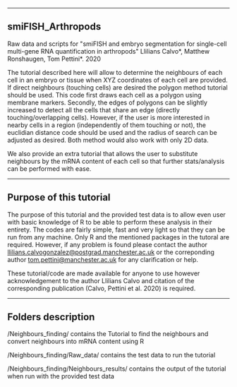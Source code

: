 --------------------
smiFISH_Arthropods
--------------------

Raw data and scripts for "smiFISH and embryo segmentation for single-cell multi-gene RNA quantification in arthropods" 
Llilians Calvo*, Matthew Ronshaugen, Tom Pettini*. 2020

The tutorial described here will allow to determine the neighbours of each cell in an embryo or tissue when XYZ coordinates 
of each cell are provided. If direct neighbours (touching cells) are desired the polygon method tutorial should be used. 
This code first draws each cell as a polygon using membrane markers. Secondly, the edges of polygons can be slightly increased 
to detect all the cells that share an edge (directly touching/overlapping cells). 
However, if the user is more interested in nearby cells in a region (independently of them touching or not), the euclidian 
distance code should be used and the radius of search can be adjusted as desired. Both method would also work with only 2D data. 

We also provide an extra tutorial that allows the user to substitute neighbours by the mRNA content of each cell so that further 
stats/analysis can be performed with ease. 

--------------------------
Purpose of this tutorial
--------------------------
The purpose of this tutorial and the provided test data is to allow even user with basic knowledge of R to be able to perform these 
analysis in their entirety. The codes are fairly simple, fast and very light so that they can be run from any machine. Only R and
the mentioned packages in the tutoral are required. However, if any problem is found please contact the author
llilians.calvogonzalez@postgrad.manchester.ac.uk or the correponding author tom.pettini@manchester.ac.uk for any clarification or help. 

These tutorial/code are made available for anyone to use however acknowledgement to the author Llilians Calvo and citation of the 
corresponding publication (Calvo, Pettini et al. 2020) is required. 


--------------------
Folders description
--------------------
/Neighbours_finding/ contains the Tutorial to find the neighbours and convert neighbours into mRNA content using R

/Neighbours_finding/Raw_data/ contains the test data to run the tutorial 

/Neighbours_finding/Neighbours_results/ contains the output of the tutorial when run with the provided test data


